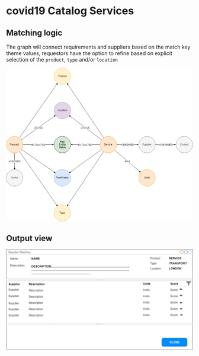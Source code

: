 # covid19 Catalog Services

## Matching logic

The graph will connect requirements and suppliers based on the match key theme values, requestors have the option to refine based on explicit selection of the `product`, `type` and/or `location`


![image](images/MatchingGraph.png)<br>


## Output view


![image](images/SupplierMatches.png)<br>